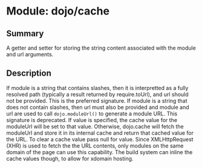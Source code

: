 # Module: dojo/cache

## Summary

A getter and setter for storing the string content associated with the
module and url arguments.
## Description

If module is a string that contains slashes, then it is interpretted as a fully
resolved path (typically a result returned by require.toUrl), and url should not be
provided. This is the preferred signature. If module is a string that does not
contain slashes, then url must also be provided and module and url are used to
call `dojo.moduleUrl()` to generate a module URL. This signature is deprecated.
If value is specified, the cache value for the moduleUrl will be set to
that value. Otherwise, dojo.cache will fetch the moduleUrl and store it
in its internal cache and return that cached value for the URL. To clear
a cache value pass null for value. Since XMLHttpRequest (XHR) is used to fetch the
the URL contents, only modules on the same domain of the page can use this capability.
The build system can inline the cache values though, to allow for xdomain hosting.
